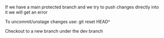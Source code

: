 If we have a main protected branch and we try to push changes directly into it we will get an error

To uncommit/unstage changes use: git reset HEAD^

Checkout to a new branch under the dev branch